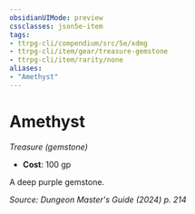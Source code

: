 ```yaml
---
obsidianUIMode: preview
cssclasses: json5e-item
tags:
- ttrpg-cli/compendium/src/5e/xdmg
- ttrpg-cli/item/gear/treasure-gemstone
- ttrpg-cli/item/rarity/none
aliases: 
- "Amethyst"
---
```

# Amethyst
*Treasure (gemstone)*  


- **Cost**: 100 gp

A deep purple gemstone.

*Source: Dungeon Master's Guide (2024) p. 214*